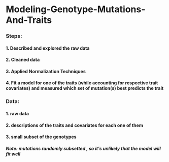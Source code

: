 # Modeling-Genotype-Mutations-And-Traits

### Steps: 
#### 1. Described and explored the raw data 
#### 2. Cleaned data 
#### 3. Applied Normalization Techniques 
#### 4. Fit a model for one of the traits (while accounting for respective trait covariates) and measured which set of mutation(s) best predicts the trait

### Data:
#### 1. raw data
#### 2. descriptions of the traits and covariates for each one of them
#### 3. small subset of the genotypes

##### Note: mutations randomly subsetted , so it's unlikely that the model will fit well
